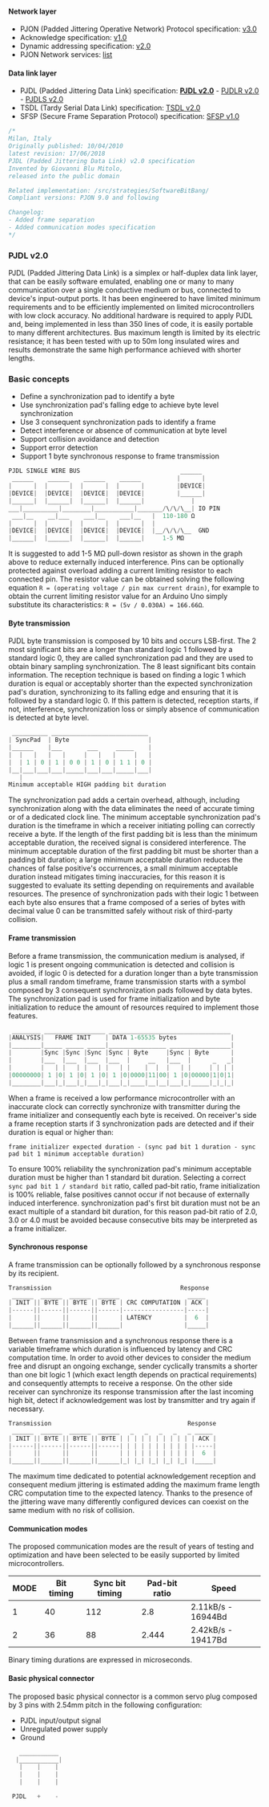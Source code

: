 #### Network layer
- PJON (Padded Jittering Operative Network) Protocol specification: [v3.0](/specification/PJON-protocol-specification-v3.0.md)
- Acknowledge specification: [v1.0](/specification/PJON-protocol-acknowledge-specification-v1.0.md)
- Dynamic addressing specification: [v2.0](/specification/PJON-dynamic-addressing-specification-v2.0.md)
- PJON Network services: [list](/specification/PJON-network-services-list.md)
#### Data link layer
- PJDL (Padded Jittering Data Link) specification:
**[PJDL v2.0](/src/strategies/SoftwareBitBang/specification/PJDL-specification-v2.0.md)** - [PJDLR v2.0](/src/strategies/OverSampling/specification/PJDLR-specification-v2.0.md) - [PJDLS v2.0](/src/strategies/AnalogSampling/specification/PJDLS-specification-v2.0.md)
- TSDL (Tardy Serial Data Link) specification: [TSDL v2.0](/src/strategies/ThroughSerial/specification/TSDL-specification-v2.0.md)
- SFSP (Secure Frame Separation Protocol) specification: [SFSP v1.0](/specification/SFSP-frame-separation-specification-v1.0.md)

```cpp
/*
Milan, Italy
Originally published: 10/04/2010
latest revision: 17/06/2018
PJDL (Padded Jittering Data Link) v2.0 specification
Invented by Giovanni Blu Mitolo,
released into the public domain

Related implementation: /src/strategies/SoftwareBitBang/
Compliant versions: PJON 9.0 and following

Changelog:
- Added frame separation
- Added communication modes specification
*/
```
### PJDL v2.0
PJDL (Padded Jittering Data Link) is a simplex or half-duplex data link layer, that can be easily software emulated, enabling one or many to many communication over a single conductive medium or bus, connected to device's input-output ports. It has been engineered to have limited minimum requirements and to be efficiently implemented on limited microcontrollers with low clock accuracy. No additional hardware is required to apply PJDL and, being implemented in less than 350 lines of code, it is easily portable to many different architectures. Bus maximum length is limited by its electric resistance; it has been tested with up to 50m long insulated wires and results demonstrate the same high performance achieved with shorter lengths.

### Basic concepts
* Define a synchronization pad to identify a byte
* Use synchronization pad's falling edge to achieve byte level synchronization
* Use 3 consequent synchronization pads to identify a frame
* Detect interference or absence of communication at byte level
* Support collision avoidance and detection
* Support error detection
* Support 1 byte synchronous response to frame transmission

```cpp
PJDL SINGLE WIRE BUS                            ______
 ______    ______    ______    ______          |      |
|      |  |      |  |      |  |      |         |DEVICE|
|DEVICE|  |DEVICE|  |DEVICE|  |DEVICE|         |______|
|______|  |______|  |______|  |______|             |
___|__________|________|___________|_______/\/\/\__| IO PIN
 ___|__    __|___    ___|__    ___|__   |  110-180 Ω
|      |  |      |  |      |  |      |  |  
|DEVICE|  |DEVICE|  |DEVICE|  |DEVICE|  |__/\/\/\__  GND
|______|  |______|  |______|  |______|     1-5 MΩ    
```
It is suggested to add 1-5 MΩ pull-down resistor as shown in the graph above to reduce externally induced interference. Pins can be optionally protected against overload adding a current limiting resistor to each connected pin. The resistor value can be obtained solving the following equation `R = (operating voltage / pin max current drain)`, for example to obtain the current limiting resistor value for an Arduino Uno simply substitute its characteristics: `R = (5v / 0.030A) = 166.66Ω`.

#### Byte transmission
PJDL byte transmission is composed by 10 bits and occurs LSB-first. The 2 most significant bits are a longer than standard logic 1 followed by a standard logic 0, they are called synchronization pad and they are used to obtain binary sampling synchronization. The 8 least significant bits contain information. The reception technique is based on finding a logic 1 which duration is equal or acceptably shorter than the expected synchronization pad's duration, synchronizing to its falling edge and ensuring that it is followed by a standard logic 0. If this pattern is detected, reception starts, if not, interference, synchronization loss or simply absence of communication is detected at byte level.
```cpp  
 __________ ___________________________
| SyncPad  | Byte                      |
|______    |___       ___     _____    |
|  |   |   |   |     |   |   |     |   |
|  | 1 | 0 | 1 | 0 0 | 1 | 0 | 1 1 | 0 |
|__|___|___|___|_____|___|___|_____|___|
   |
Minimum acceptable HIGH padding bit duration
```
The synchronization pad adds a certain overhead, although, including synchronization along with the data eliminates the need of accurate timing or of a dedicated clock line. The minimum acceptable synchronization pad's duration is the timeframe in which a receiver initiating polling can correctly receive a byte. If the length of the first padding bit is less than the minimum acceptable duration, the received signal is considered interference. The minimum acceptable duration of the first padding bit must be shorter than a padding bit duration; a large minimum acceptable duration reduces the chances of false positive's occurrences, a small minimum acceptable duration instead mitigates timing inaccuracies, for this reason it is suggested to evaluate its setting depending on requirements and available resources. The presence of synchronization pads with their logic 1 between each byte also ensures that a frame composed of a series of bytes with decimal value 0 can be transmitted safely without risk of third-party collision.

#### Frame transmission
Before a frame transmission, the communication medium is analysed, if logic 1 is present ongoing communication is detected and collision is avoided, if logic 0 is detected for a duration longer than a byte transmission plus a small random timeframe, frame transmission starts with a symbol composed by 3 consequent synchronization pads followed by data bytes. The synchronization pad is used for frame initialization and byte initialization to reduce the amount of resources required to implement those features.  
```cpp  
 ________ _________________ __________________________________
|ANALYSIS|   FRAME INIT    | DATA 1-65535 bytes               |
|________|_____ _____ _____|________________ _________________|
|        |Sync |Sync |Sync |Sync | Byte     |Sync | Byte      |
|        |___  |___  |___  |___  |     __   |___  |      _   _|
|        |   | |   | |   | |   | |    |  |  |   | |     | | | |
|00000000| 1 |0| 1 |0| 1 |0| 1 |0|0000|11|00| 1 |0|00000|1|0|1|
|________|___|_|___|_|___|_|___|_|____|__|__|___|_|_____|_|_|_|
```
When a frame is received a low performance microcontroller with an inaccurate clock can correctly synchronize with transmitter during the frame initializer and consequently each byte is received. On receiver's side a frame reception starts if 3 synchronization pads are detected and if their duration is equal or higher than:

`frame initializer expected duration - (sync pad bit 1 duration - sync pad bit 1 minimum acceptable duration)`

To ensure 100% reliability the synchronization pad's minimum acceptable duration must be higher than 1 standard bit duration. Selecting a correct `sync pad bit 1 / standard bit` ratio, called pad-bit ratio, frame initialization is 100% reliable, false positives cannot occur if not because of externally induced interference. synchronization pad's first bit duration must not be an exact multiple of a standard bit duration, for this reason pad-bit ratio of 2.0, 3.0 or 4.0 must be avoided because consecutive bits may be interpreted as a frame initializer.

#### Synchronous response
A frame transmission can be optionally followed by a synchronous response by its recipient.
```cpp  
Transmission                                    Response
 ______  ______  ______  ______                   _____
| INIT || BYTE || BYTE || BYTE | CRC COMPUTATION | ACK |
|------||------||------||------|-----------------|-----|
|      ||      ||      ||      | LATENCY         |  6  |
|______||______||______||______|                 |_____|
```

Between frame transmission and a synchronous response there is a variable timeframe which duration is influenced by latency and CRC computation time. In order to avoid other devices to consider the medium free and disrupt an ongoing exchange, sender cyclically transmits a shorter than one bit logic 1 (which exact length depends on practical requirements) and consequently attempts to receive a response. On the other side receiver can synchronize its response transmission after the last incoming high bit, detect if acknowledgement was lost by transmitter and try again if necessary.
```cpp  
Transmission                                      Response
 ______  ______  ______  ______   _   _   _   _   _ _____
| INIT || BYTE || BYTE || BYTE | | | | | | | | | | | ACK |
|------||------||------||------| | | | | | | | | | |-----|
|      ||      ||      ||      | | | | | | | | | | |  6  |
|______||______||______||______|_| |_| |_| |_| |_| |_____|

```

The maximum time dedicated to potential acknowledgement reception and consequent medium jittering is estimated adding the maximum frame length CRC computation time to the expected latency. Thanks to the presence of the jittering wave many differently configured devices can coexist on the same medium with no risk of collision.

#### Communication modes
The proposed communication modes are the result of years of testing and optimization and have been selected to be easily supported by limited microcontrollers.  

| MODE | Bit timing | Sync bit timing | Pad-bit ratio | Speed               |
| ---- | ---------- | --------------- | ------------- | ------------------- |
| 1    | 40         | 112             | 2.8           | 2.11kB/s  - 16944Bd |
| 2    | 36         | 88              | 2.444         | 2.42kB/s  - 19417Bd |

Binary timing durations are expressed in microseconds.

#### Basic physical connector
The proposed basic physical connector is a common servo plug composed by 3 pins with 2.54mm pitch in the following configuration:
- PJDL input/output signal
- Unregulated power supply
- Ground

```cpp
   ___________  
  |___________|
   |    |    |
   |    |    |
   |    |    |

 PJDL   +    -
```

